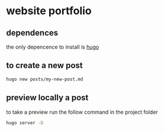 # website portfolio

## dependences

the only depencence to install is [hugo](https://gohugo.io/installation/)

## to create a new post

```bash
hugo new posts/my-new-post.md
```

## preview locally a post

to take a preview run the follow command in the project folder

```bash
hugo server -D
```
